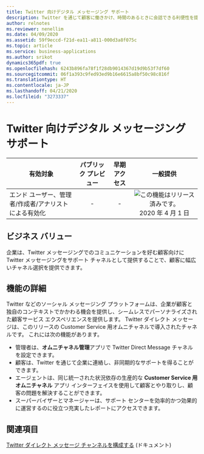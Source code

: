 ```yaml
---
title: Twitter 向けデジタル メッセージング サポート
description: Twitter を通じて顧客に働きかけ、時間のあるときに会話できる利便性を提供します。
author: relnotes
ms.reviewer: nenellim
ms.date: 04/09/2020
ms.assetid: 59f9eccd-f21d-ea11-a811-000d3a8f075c
ms.topic: article
ms.service: business-applications
ms.author: srikot
dynamics365pdf: true
ms.openlocfilehash: 6243b896fa78f1f28db9014367d19d9b53f7df60
ms.sourcegitcommit: 06f1a393c9fed93ed9b16e6615a8bf50c98c816f
ms.translationtype: HT
ms.contentlocale: ja-JP
ms.lasthandoff: 04/21/2020
ms.locfileid: "3273337"
---
```

# <a name="digital-messaging-support-for-twitter"></a>Twitter 向けデジタル メッセージング サポート


| 有効対象    |  パブリック プレビュー | 早期アクセス | 一般提供 | 
| ---------- | :----------: |:----------: |:----------: |
|エンド ユーザー、管理者/作成者/アナリストによる有効化|-|-| ![この機能はリリース済みです。](/dynamics365-release-plan/media/green-checkmark.png "この機能はリリース済みです。") 2020 年 4 月 1 日|


## <a name="business-value"></a>ビジネス バリュー
<!-- bv start -->
企業は、Twitter メッセージングでのコミュニケーションを好む顧客向けに Twitter メッセージングをサポート チャネルとして提供することで、顧客に幅広いチャネル選択を提供できます。
<!-- bv end -->



## <a name="feature-details"></a>機能の詳細
<!--feature detail start -->
Twitter などのソーシャル メッセージング プラットフォームは、企業が顧客と独自のコンテキストでかかわる機会を提供し、シームレスでパーソナライズされた顧客サービス エクスペリエンスを提供します。 Twitter ダイレクト メッセージは、このリリースの Customer Service 用オムニチャネルで導入されたチャネルです。 これには次の機能があります。

-   管理者は、**オムニチャネル管理**アプリで Twitter Direct Message チャネルを設定できます。
-   顧客は、Twitter を通じて企業に連絡し、非同期的なサポートを得ることができます。
-   エージェントは、同じ統一された状況依存の生産的な **Customer Service 用オムニチャネル** アプリ インターフェイスを使用して顧客とやり取りし、顧客の問題を解決することができます。
-   スーパーバイザーとマネージャーは、サポート センターを効率的かつ効果的に運営するのに役立つ充実したレポートにアクセスできます。
<!--feature detail end -->










## <a name="see-also"></a>関連項目

<!--docs start-->
[Twitter ダイレクト メッセージ チャンネルを構成する](https://docs.microsoft.com/dynamics365/omnichannel/administrator/configure-twitter-channel) (ドキュメント)
<!--docs end-->
